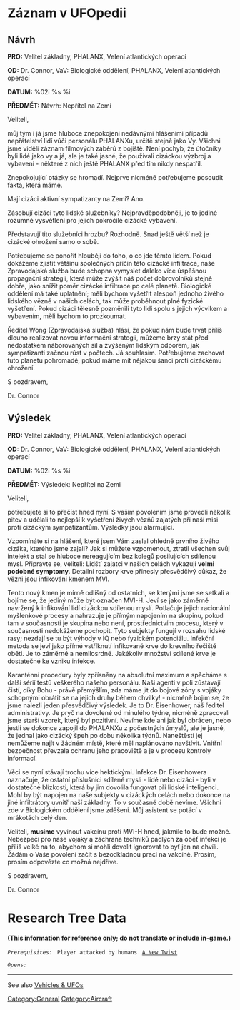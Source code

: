 # Záznam v UFOpedii

## Návrh

**PRO:** Velitel základny, PHALANX, Velení atlantických operací

**OD:** Dr. Connor, VaV: Biologické oddělení, PHALANX, Velení
atlantických operací

**DATUM:** %02i %s %i

**PŘEDMĚT:** Návrh: Nepřítel na Zemi

Veliteli,

můj tým i já jsme hluboce znepokojeni nedávnými hlášeními případů
nepřátelství lidí vůči personálu PHALANXu, určitě stejně jako Vy.
Všichni jsme viděli záznam filmových záběrů z bojiště. Není pochyb, že
útočníky byli lidé jako vy a já, ale je také jasné, že používali
cizáckou výzbroj a vybavení - některé z nich ještě PHALANX před tím
nikdy nespatřil.

Znepokojující otázky se hromadí. Nejprve nicméně potřebujeme posoudit
fakta, která máme.

Mají cizáci aktivní sympatizanty na Zemi? Ano.

Zásobují cizáci tyto lidské služebníky? Nejpravděpodobněji, je to jediné
rozumné vysvětlení pro jejich pokročilé cizácké vybavení.

Představují tito služebníci hrozbu? Rozhodně. Snad ještě větší než je
cizácké ohrožení samo o sobě.

Potřebujeme se ponořit hlouběji do toho, o co jde těmto lidem. Pokud
dokážeme zjistit většinu společných příčin této cizácké infiltrace, naše
Zpravodajská služba bude schopna vymyslet daleko více úspěšnou
propagační strategii, která může zvýšit náš počet dobrovolníků stejně
dobře, jako snížit poměr cizácké infiltrace po celé planetě. Biologické
oddělení má také uplatnění; měli bychom vyšetřit alespoň jednoho živého
lidského vězně v našich celách, tak může proběhnout plné fyzické
vyšetření. Pokud cizáci tělesně pozměnili tyto lidi spolu s jejich
výcvikem a vybavením, měli bychom to prozkoumat.

Ředitel Wong (Zpravodajská služba) hlásí, že pokud nám bude trvat příliš
dlouho realizovat novou informační strategii, můžeme brzy stát před
nedostatkem náborovaných sil a zvýšeným lidským odporem, jak
sympatizanti začnou růst v počtech. Já souhlasím. Potřebujeme zachovat
tuto planetu pohromadě, pokud máme mít nějakou šanci proti cizáckému
ohrožení.

S pozdravem,

Dr. Connor

## Výsledek

**PRO:** Velitel základny, PHALANX, Velení atlantických operací

**OD:** Dr. Connor, VaV: Biologické oddělení, PHALANX, Velení
atlantických operací

**DATUM:** %02i %s %i

**PŘEDMĚT:** Výsledek: Nepřítel na Zemi

Veliteli,

potřebujete si to přečíst hned nyní. S vaším povolením jsme provedli
několik pitev a udělali to nejlepší k vyšetření živých vězňů zajatých
při naší misi proti cizáckým sympatizantům. Výsledky jsou alarmující.

Vzpomínáte si na hlášení, které jsem Vám zaslal ohledně prvního živého
cizáka, kterého jsme zajali? Jak si můžete vzpomenout, ztratil všechen
svůj intelekt a stal se hluboce nereagujícím bez kolegů posilujících
sdílenou mysl. Připravte se, veliteli: Lidští zajatci v našich celách
vykazují **velmi podobné symptomy**. Detailní rozbory krve přinesly
přesvědčivý důkaz, že vězni jsou infikováni kmenem MVI.

Tento nový kmen je mírně odlišný od ostatních, se kterými jsme se
setkali a bojíme se, že jediný může být označen MVI-H. Jeví se jako
záměrně navržený k infikování lidí cizáckou sdílenou myslí. Potlačuje
jejich racionální myšlenkové procesy a nahrazuje je přímým napojením na
skupinu, pokud tam v současnosti je skupina nebo není, prostřednictvím
procesu, který v současnosti nedokážeme pochopit. Tyto subjekty fungují
v rozsahu lidské rasy; nezdají se tu být výhody v IQ nebo fyzickém
potenciálu. Infekční metoda se jeví jako přímé vstříknutí infikované
krve do krevního řečiště oběti. Je to záměrné a nemilosrdné. Jakékoliv
množství sdílené krve je dostatečné ke vzniku infekce.

Karanténní procedury byly zpřísněny na absolutní maximum a spěcháme s
další sérií testů veškerého našeho personálu. Naši agenti v poli
zůstávají čistí, díky Bohu - právě přemýšlím, zda máme jít do bojové
zóny s vojáky schopnými obrátit se na jejich druhy během chvilky! -
nicméně bojím se, že jsme nalezli jeden přesvědčivý výsledek. Je to Dr.
Eisenhower, náš ředitel administrativy. Je pryč na dovolené od minulého
týdne, nicméně zpracovali jsme starší vzorek, který byl pozitivní.
Nevíme kde ani jak byl obrácen, nebo jestli se dokonce zapojil do
PHALANXu z počestných úmyslů, ale je jasné, že jednal jako cizácký špeh
po dobu několika týdnů. Naneštěstí jej nemůžeme najít v žádném místě,
které měl naplánováno navštívit. Vnitřní bezpečnost převzala ochranu
jeho pracoviště a je v procesu kontroly informací.

Věci se nyní stávají trochu více hektickými. Infekce Dr. Eisenhowera
naznačuje, že ostatní příslušníci sdílené mysli - lidé nebo cizáci -
byli v dostatečné blízkosti, která by jim dovolila fungovat při lidské
inteligenci. Mohl by být napojen na naše subjekty v cizáckých celách
nebo dokonce na jiné infiltrátory uvnitř naší základny. To v současné
době nevíme. Všichni zde v Biologickém oddělení jsme zděšeni. Můj
asistent se potácí v mrákotách celý den.

Veliteli, **musíme** vyvinout vakcínu proti MVI-H hned, jakmile to bude
možné. Nebezpečí pro naše vojáky a záchrana techniků padlých za oběť
infekci je příliš velké na to, abychom si mohli dovolit ignorovat to byť
jen na chvíli. Žádám o Vaše povolení začít s bezodkladnou prací na
vakcíně. Prosím, prosím odpovězte co možná nejdříve.

S pozdravem,

Dr. Connor

# Research Tree Data

**(This information for reference only; do not translate or include
in-game.)**

*`Prerequisites:`*
` Player attacked by humans`
` `[`A New Twist`](Storyline/A_New_Twist_(early) "wikilink")

*`Opens:`*

------------------------------------------------------------------------

See also [Vehicles & UFOs](Vehicles_&_UFOs "wikilink")

[Category:General](Category:General "wikilink")
[Category:Aircraft](Category:Aircraft "wikilink")